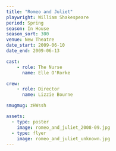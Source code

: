 ```yaml
---
title: "Romeo and Juliet"
playwright: William Shakespeare
period: Spring
season: In House
season_sort: 300
venue: New Theatre
date_start: 2009-06-10
date_end: 2009-06-13

cast:
    - role: The Nurse
      name: Elle O'Rorke

crew:
    - role: Director
      name: Lizzie Bourne

smugmug: zHWssh

assets:
  - type: poster
    image: romeo_and_juliet_2008-09.jpg
  - type: flyer
    image: romeo_and_juliet_unknown.jpg
---
```

